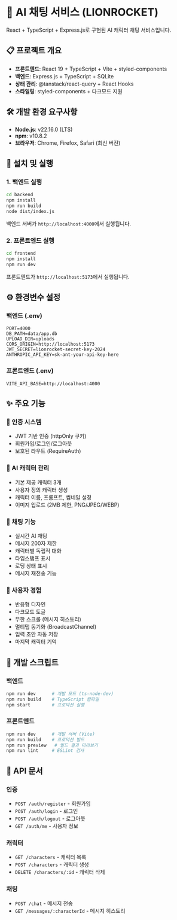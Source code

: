 # 🚀 AI 채팅 서비스 (LIONROCKET)

React + TypeScript + Express.js로 구현된 AI 캐릭터 채팅 서비스입니다.

## 📋 프로젝트 개요

- **프론트엔드**: React 19 + TypeScript + Vite + styled-components
- **백엔드**: Express.js + TypeScript + SQLite
- **상태 관리**: @tanstack/react-query + React Hooks
- **스타일링**: styled-components + 다크모드 지원

## 🛠️ 개발 환경 요구사항

- **Node.js**: v22.16.0 (LTS)
- **npm**: v10.8.2
- **브라우저**: Chrome, Firefox, Safari (최신 버전)

## 🚀 설치 및 실행

### 1. 백엔드 실행

```bash
cd backend
npm install
npm run build
node dist/index.js
```

백엔드 서버가 `http://localhost:4000`에서 실행됩니다.

### 2. 프론트엔드 실행

```bash
cd frontend
npm install
npm run dev
```

프론트엔드가 `http://localhost:5173`에서 실행됩니다.

## ⚙️ 환경변수 설정

### 백엔드 (.env)

```env
PORT=4000
DB_PATH=data/app.db
UPLOAD_DIR=uploads
CORS_ORIGIN=http://localhost:5173
JWT_SECRET=lionrocket-secret-key-2024
ANTHROPIC_API_KEY=sk-ant-your-api-key-here
```

### 프론트엔드 (.env)

```env
VITE_API_BASE=http://localhost:4000
```

## ✨ 주요 기능

### 🔐 인증 시스템

- JWT 기반 인증 (httpOnly 쿠키)
- 회원가입/로그인/로그아웃
- 보호된 라우트 (RequireAuth)

### 🤖 AI 캐릭터 관리

- 기본 제공 캐릭터 3개
- 사용자 정의 캐릭터 생성
- 캐릭터 이름, 프롬프트, 썸네일 설정
- 이미지 업로드 (2MB 제한, PNG/JPEG/WEBP)

### 💬 채팅 기능

- 실시간 AI 채팅
- 메시지 200자 제한
- 캐릭터별 독립적 대화
- 타임스탬프 표시
- 로딩 상태 표시
- 메시지 재전송 기능

### 🎨 사용자 경험

- 반응형 디자인
- 다크모드 토글
- 무한 스크롤 (메시지 히스토리)
- 멀티탭 동기화 (BroadcastChannel)
- 입력 초안 자동 저장
- 마지막 캐릭터 기억

## 🔧 개발 스크립트

### 백엔드

```bash
npm run dev      # 개발 모드 (ts-node-dev)
npm run build    # TypeScript 컴파일
npm start        # 프로덕션 실행
```

### 프론트엔드

```bash
npm run dev      # 개발 서버 (Vite)
npm run build    # 프로덕션 빌드
npm run preview   # 빌드 결과 미리보기
npm run lint     # ESLint 검사
```

## 📝 API 문서

### 인증

- `POST /auth/register` - 회원가입
- `POST /auth/login` - 로그인
- `POST /auth/logout` - 로그아웃
- `GET /auth/me` - 사용자 정보

### 캐릭터

- `GET /characters` - 캐릭터 목록
- `POST /characters` - 캐릭터 생성
- `DELETE /characters/:id` - 캐릭터 삭제

### 채팅

- `POST /chat` - 메시지 전송
- `GET /messages/:characterId` - 메시지 히스토리
